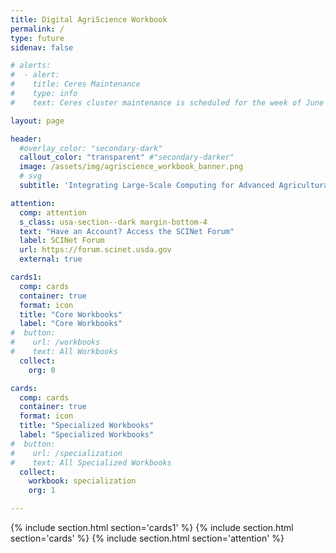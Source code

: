 ```yaml
---
title: Digital AgriScience Workbook
permalink: /
type: future
sidenav: false

# alerts:
#  - alert:
#    title: Ceres Maintenance
#    type: info
#    text: Ceres cluster maintenance is scheduled for the week of June 19, to update system software. The cluster will be down for several days. </br> The Atlas cluster will remain up and running during # Ceres downtime. </br> See <a href="https://forum.scinet.usda.gov/t/ceres-maintenance-the-week-of-june-19-20923/1053">the SCINet Forum Announcements page</a> for more information.

layout: page

header:
  #overlay_color: "secondary-dark"
  callout_color: "transparent" #"secondary-darker"
  image: /assets/img/agriscience_workbook_banner.png
  # svg
  subtitle: 'Integrating Large-Scale Computing for Advanced Agricultural Data Science'

attention:
  comp: attention
  s_class: usa-section--dark margin-bottom-4
  text: "Have an Account? Access the SCINet Forum"
  label: SCINet Forum
  url: https://forum.scinet.usda.gov
  external: true

cards1:
  comp: cards
  container: true
  format: icon
  title: "Core Workbooks"
  label: "Core Workbooks"
#  button:
#    url: /workbooks
#    text: All Workbooks
  collect:
    org: 0

cards:
  comp: cards
  container: true
  format: icon
  title: "Specialized Workbooks"
  label: "Specialized Workbooks"
#  button:
#    url: /specialization
#    text: All Specialized Workbooks
  collect:
    workbook: specialization
    org: 1

---
```

{% include section.html section='cards1' %}
{% include section.html section='cards' %}
{% include section.html section='attention' %}

